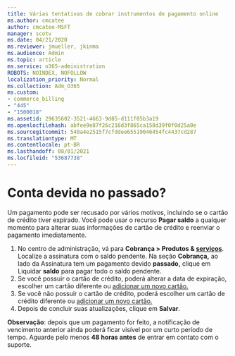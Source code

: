 ```yaml
---
title: Várias tentativas de cobrar instrumentos de pagamento online
ms.author: cmcatee
author: cmcatee-MSFT
manager: scotv
ms.date: 04/21/2020
ms.reviewer: jmueller, jkinma
ms.audience: Admin
ms.topic: article
ms.service: o365-administration
ROBOTS: NOINDEX, NOFOLLOW
localization_priority: Normal
ms.collection: Adm_O365
ms.custom:
- commerce_billing
- "445"
- "1500018"
ms.assetid: 29635602-3521-4663-9d85-d111f85b3a19
ms.openlocfilehash: abfee9e87f26c216d3f865ca158d39f0f0d25a0e
ms.sourcegitcommit: 540a4e2515f7cfddee65519046454fc4437cd287
ms.translationtype: MT
ms.contentlocale: pt-BR
ms.lasthandoff: 08/01/2021
ms.locfileid: "53687738"
---
```

# <a name="past-due-account"></a>Conta devida no passado?

Um pagamento pode ser recusado por vários motivos, incluindo se o cartão de crédito tiver expirado. Você pode usar o recurso **Pagar saldo** a qualquer momento para alterar suas informações de cartão de crédito e reenviar o pagamento imediatamente.

1. No centro de administração, vá para **Cobrança > Produtos & [serviços](https://go.microsoft.com/fwlink/p/?linkid=842054)**.
Localize a assinatura com o saldo pendente. Na seção **Cobrança,** ao lado da Assinatura tem um pagamento devido **passado,** clique em Liquidar **saldo** para pagar todo o saldo pendente.
2. Se você possuir o cartão de crédito, poderá alterar a data de expiração, escolher um cartão diferente ou [adicionar um novo cartão.](/microsoft-365/commerce/billing-and-payments/manage-payment-methods)
3. Se você não possuir o cartão de crédito, poderá escolher um cartão de crédito diferente ou [adicionar um novo cartão.](/microsoft-365/commerce/billing-and-payments/manage-payment-methods)
4. Depois de concluir suas atualizações, clique em **Salvar**.

**Observação**: depois que um pagamento for feito, a notificação de vencimento anterior ainda poderá ficar visível por um curto período de tempo. Aguarde pelo menos **48 horas antes** de entrar em contato com o suporte.
